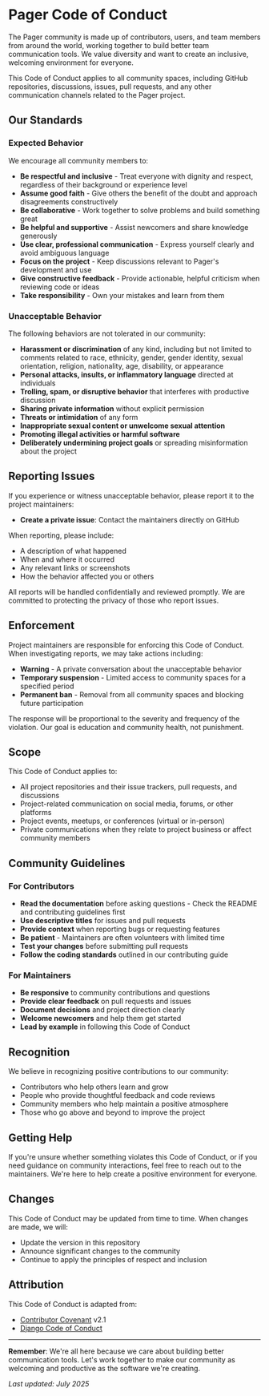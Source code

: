 # Pager Code of Conduct

The Pager community is made up of contributors, users, and team members from around the world, working together to build better team communication tools. We value diversity and want to create an inclusive, welcoming environment for everyone.

This Code of Conduct applies to all community spaces, including GitHub repositories, discussions, issues, pull requests, and any other communication channels related to the Pager project.

## Our Standards

### Expected Behavior

We encourage all community members to:

- **Be respectful and inclusive** - Treat everyone with dignity and respect, regardless of their background or experience level
- **Assume good faith** - Give others the benefit of the doubt and approach disagreements constructively
- **Be collaborative** - Work together to solve problems and build something great
- **Be helpful and supportive** - Assist newcomers and share knowledge generously
- **Use clear, professional communication** - Express yourself clearly and avoid ambiguous language
- **Focus on the project** - Keep discussions relevant to Pager's development and use
- **Give constructive feedback** - Provide actionable, helpful criticism when reviewing code or ideas
- **Take responsibility** - Own your mistakes and learn from them

### Unacceptable Behavior

The following behaviors are not tolerated in our community:

- **Harassment or discrimination** of any kind, including but not limited to comments related to race, ethnicity, gender, gender identity, sexual orientation, religion, nationality, age, disability, or appearance
- **Personal attacks, insults, or inflammatory language** directed at individuals
- **Trolling, spam, or disruptive behavior** that interferes with productive discussion
- **Sharing private information** without explicit permission
- **Threats or intimidation** of any form
- **Inappropriate sexual content or unwelcome sexual attention**
- **Promoting illegal activities or harmful software**
- **Deliberately undermining project goals** or spreading misinformation about the project

## Reporting Issues

If you experience or witness unacceptable behavior, please report it to the project maintainers:

- **Create a private issue**: Contact the maintainers directly on GitHub

When reporting, please include:

- A description of what happened
- When and where it occurred
- Any relevant links or screenshots
- How the behavior affected you or others

All reports will be handled confidentially and reviewed promptly. We are committed to protecting the privacy of those who report issues.

## Enforcement

Project maintainers are responsible for enforcing this Code of Conduct. When investigating reports, we may take actions including:

- **Warning** - A private conversation about the unacceptable behavior
- **Temporary suspension** - Limited access to community spaces for a specified period
- **Permanent ban** - Removal from all community spaces and blocking future participation

The response will be proportional to the severity and frequency of the violation. Our goal is education and community health, not punishment.

## Scope

This Code of Conduct applies to:

- All project repositories and their issue trackers, pull requests, and discussions
- Project-related communication on social media, forums, or other platforms
- Project events, meetups, or conferences (virtual or in-person)
- Private communications when they relate to project business or affect community members

## Community Guidelines

### For Contributors

- **Read the documentation** before asking questions - Check the README and contributing guidelines first
- **Use descriptive titles** for issues and pull requests
- **Provide context** when reporting bugs or requesting features
- **Be patient** - Maintainers are often volunteers with limited time
- **Test your changes** before submitting pull requests
- **Follow the coding standards** outlined in our contributing guide

### For Maintainers

- **Be responsive** to community contributions and questions
- **Provide clear feedback** on pull requests and issues
- **Document decisions** and project direction clearly
- **Welcome newcomers** and help them get started
- **Lead by example** in following this Code of Conduct

## Recognition

We believe in recognizing positive contributions to our community:

- Contributors who help others learn and grow
- People who provide thoughtful feedback and code reviews
- Community members who help maintain a positive atmosphere
- Those who go above and beyond to improve the project

## Getting Help

If you're unsure whether something violates this Code of Conduct, or if you need guidance on community interactions, feel free to reach out to the maintainers. We're here to help create a positive environment for everyone.

## Changes

This Code of Conduct may be updated from time to time. When changes are made, we will:

- Update the version in this repository
- Announce significant changes to the community
- Continue to apply the principles of respect and inclusion

## Attribution

This Code of Conduct is adapted from:

- [Contributor Covenant](https://contributor-covenant.org/) v2.1
- [Django Code of Conduct](https://www.djangoproject.com/conduct/)

---

**Remember**: We're all here because we care about building better communication tools. Let's work together to make our community as welcoming and productive as the software we're creating.

_Last updated: July 2025_

